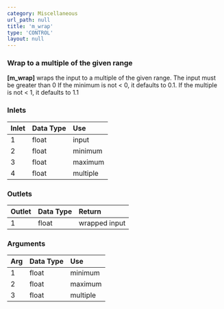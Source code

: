 ```yaml
---
category: Miscellaneous
url_path: null
title: 'm_wrap'
type: 'CONTROL'
layout: null
---
```


### Wrap to a multiple of the given range

**[m_wrap]** wraps the input to a multiple of the given range. The input must be greater than 0 If the minimum is not < 0, it defaults to 0.1. If the multiple is not < 1, it defaults to 1.1

### Inlets

| Inlet | Data Type    | Use      |
|:------|:-------------|:---------|
| 1     | float        | input    |
| 2     | float        | minimum  |
| 3     | float        | maximum  |
| 4     | float        | multiple |

### Outlets

| Outlet | Data Type | Return        |
|:-------|:----------|:--------------|
| 1      | float     | wrapped input |

### Arguments

| Arg | Data Type | Use      |
|:----|:----------|:---------|
| 1   | float     | minimum  |
| 2   | float     | maximum  |
| 3   | float     | multiple |
